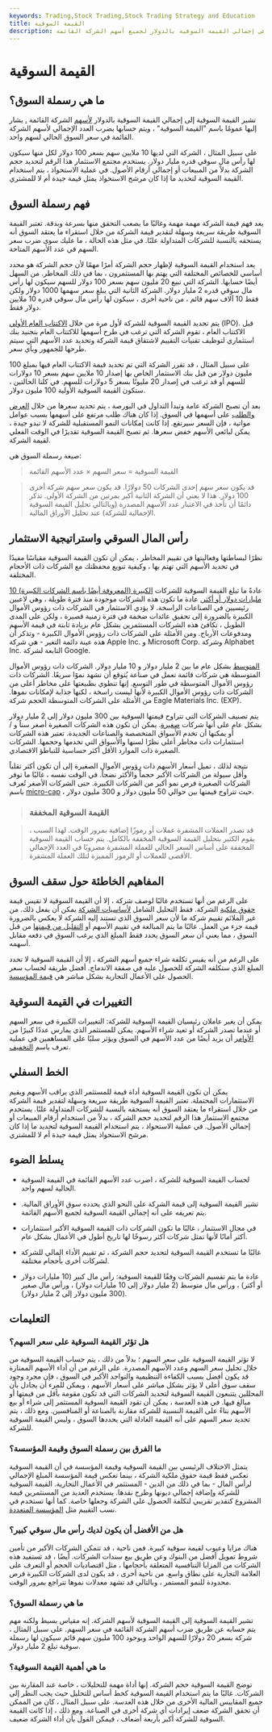 ```yaml
---
keywords: Trading,Stock Trading,Stock Trading Strategy and Education
title: القيمة السوقية
description: القيمة السوقية هي إجمالي القيمة السوقية بالدولار لجميع أسهم الشركة القائمة.
---
```


# القيمة السوقية
## ما هي رسملة السوق؟

تشير القيمة السوقية إلى إجمالي القيمة السوقية بالدولار [لأسهم](/shares) الشركة القائمة [.](/shares) يشار إليها عمومًا باسم "القيمة السوقية" ، ويتم حسابها بضرب العدد الإجمالي لأسهم الشركة القائمة في سعر السوق الحالي لسهم واحد.

على سبيل المثال ، الشركة التي لديها 10 ملايين سهم بسعر 100 دولار لكل منها سيكون لها رأس مال سوقي قدره مليار دولار. يستخدم مجتمع الاستثمار هذا الرقم لتحديد حجم الشركة بدلاً من المبيعات أو إجمالي أرقام الأصول. في عملية الاستحواذ ، يتم استخدام القيمة السوقية لتحديد ما إذا كان مرشح الاستحواذ يمثل قيمة جيدة أم لا للمشتري.

## فهم رسملة السوق

يعد فهم قيمة الشركة مهمة مهمة وغالبًا ما يصعب التحقق منها بسرعة وبدقة. تعتبر القيمة السوقية طريقة سريعة وسهلة لتقدير قيمة الشركة من خلال استقراء ما يعتقد السوق أنه يستحقه بالنسبة للشركات المتداولة علنًا. في مثل هذه الحالة ، ما عليك سوى ضرب سعر السهم في عدد الأسهم المتاحة.

يعد استخدام القيمة السوقية لإظهار حجم الشركة أمرًا مهمًا لأن حجم الشركة هو محدد أساسي للخصائص المختلفة التي يهتم بها المستثمرون ، بما في ذلك المخاطر. من السهل أيضًا حسابها. الشركة التي تبيع 20 مليون سهم بسعر 100 دولار للسهم سيكون لها رأس مال سوقي قدره 2 مليار دولار. الشركة الثانية التي يبلغ سعر سهمها 1000 دولار ولكن فقط 10 آلاف سهم قائم ، من ناحية أخرى ، سيكون لها رأس مال سوقي قدره 10 ملايين دولار فقط.

يتم تحديد القيمة السوقية للشركة لأول مرة من خلال [الاكتتاب العام الأولي](/ipo) (IPO). قبل الاكتتاب العام ، تقوم الشركة التي ترغب في طرح أسهمها للاكتتاب العام بتجنيد بنك استثماري لتوظيف تقنيات التقييم لاشتقاق قيمة الشركة وتحديد عدد الأسهم التي سيتم طرحها للجمهور وبأي سعر.

على سبيل المثال ، قد تقرر الشركة التي تم تحديد قيمة الاكتتاب العام فيها بمبلغ 100 مليون دولار من قبل بنك الاستثمار الخاص بها إصدار 10 ملايين سهم بسعر 10 دولارات للسهم أو قد ترغب في إصدار 20 مليونًا بسعر 5 دولارات للسهم. في كلتا الحالتين ، ستكون القيمة السوقية الأولية 100 مليون دولار.

بعد أن تصبح الشركة عامة وتبدأ التداول في البورصة ، يتم تحديد سعرها من خلال [العرض والطلب](/law-of-supply-demand) على أسهمها في السوق. إذا كان هناك طلب مرتفع على أسهمها بسبب عوامل مواتية ، فإن السعر سيرتفع. إذا كانت إمكانات النمو المستقبلية للشركة لا تبدو جيدة ، يمكن لبائعي الأسهم خفض سعرها. ثم تصبح القيمة السوقية تقديرًا في الوقت الفعلي لقيمة الشركة.

صيغة رسملة السوق هي:

>

> القيمة السوقية = سعر السهم × عدد الأسهم القائمة

>

> قد يكون سعر سهم إحدى الشركات 50 دولارًا. قد يكون سعر سهم شركة أخرى 100 دولار. هذا لا يعني أن الشركة الثانية أكبر بمرتين من الشركة الأولى. تذكر دائمًا أن تأخذ في الاعتبار عدد الأسهم المصدرة (وبالتالي تحليل القيمة السوقية الإجمالية للشركة) عند تحليل الأوراق المالية.

>

## رأس المال السوقي واستراتيجية الاستثمار

نظرًا لبساطتها وفعاليتها في تقييم المخاطر ، يمكن أن تكون القيمة السوقية مقياسًا مفيدًا في تحديد الأسهم التي تهتم بها ، وكيفية تنويع محفظتك مع الشركات ذات الأحجام المختلفة.

عادةً ما تبلغ القيمة السوقية للشركات [الكبيرة (المعروفة أيضًا باسم الشركات الكبيرة) 10 مليارات دولار أو أكثر.](/large-cap) عادة ما تكون هذه الشركات موجودة منذ فترة طويلة ، وهي لاعبين رئيسيين في الصناعات الراسخة. لا يؤدي الاستثمار في الشركات ذات رؤوس الأموال الكبيرة بالضرورة إلى تحقيق عائدات ضخمة في فترة زمنية قصيرة ، ولكن على المدى الطويل ، تكافئ هذه الشركات المستثمرين بشكل عام بزيادة ثابتة في قيمة الأسهم ومدفوعات الأرباح. ومن الأمثلة على الشركات ذات رؤوس الأموال الكبيرة - وتذكر أن هذه عينة دائمة التغير - هي شركة Apple Inc. و Microsoft Corp. وشركة Alphabet Inc. التابعة لشركة Google.

[المتوسط](/midcapstock) بشكل عام ما بين 2 مليار دولار و 10 مليار دولار. الشركات ذات رؤوس الأموال المتوسطة هي شركات قائمة تعمل في صناعة يُتوقع أن تشهد نموًا سريعًا. الشركات ذات رؤوس الأموال المتوسطة في طور التوسع. إنها تنطوي بطبيعتها على مخاطر أعلى من الشركات ذات رؤوس الأموال الكبيرة لأنها ليست راسخة ، لكنها جذابة لإمكانات نموها. من الأمثلة على الشركات المتوسطة الحجم شركة Eagle Materials Inc. (EXP).

يتم تصنيف الشركات التي تتراوح قيمتها السوقية بين 300 مليون دولار إلى 2 مليار دولار بشكل عام على أنها شركات [صغيرة](/small-cap). يمكن أن تكون هذه الشركات الصغيرة أصغر سناً و / أو يمكنها أن تخدم الأسواق المتخصصة والصناعات الجديدة. تعتبر هذه الشركات استثمارات ذات مخاطر أعلى نظرًا لسنها والأسواق التي تخدمها وحجمها. الشركات الصغيرة ذات الموارد الأقل أكثر حساسية للتباطؤ الاقتصادي.

نتيجة لذلك ، تميل أسعار الأسهم ذات رؤوس الأموال الصغيرة إلى أن تكون أكثر تقلباً وأقل سيولة من الشركات الأكبر حجماً والأكثر نضجاً. في الوقت نفسه ، غالبًا ما توفر الشركات الصغيرة فرص نمو أكبر من الشركات الكبيرة. حتى الشركات الأصغر تُعرف باسم [micro-cap](/microcapstock) ، حيث تتراوح قيمتها بين حوالي 50 مليون دولار و 300 مليون دولار.

> ### القيمة السوقية المخففة

> قد تصدر العملات المشفرة عملات أو رموزًا إضافية بمرور الوقت. لهذا السبب ، يقوم الكثير بتحليل القيمة السوقية المخففة بالكامل. يتم حساب القيمة السوقية المخففة على أساس السعر الحالي للعملة المشفرة مضروبًا في العدد الإجمالي الأقصى للعملات أو الرموز المميزة لتلك العملة المشفرة.

>

## المفاهيم الخاطئة حول سقف السوق

على الرغم من أنها تستخدم غالبًا لوصف شركة ، إلا أن القيمة السوقية لا تقيس قيمة [حقوق ملكية](/equity) الشركة. فقط التحليل الشامل [لأساسيات الشركة](/fundamentals) يمكن أن يفعل ذلك. من غير الملائم تقييم شركة ما لأن سعر السوق الذي تستند إليه الشركة لا يعكس بالضرورة قيمة جزء من العمل. غالبًا ما يتم المبالغة في تقييم الأسهم أو [التقليل من قيمتها](/undervalued) من قبل السوق ، مما يعني أن سعر السوق يحدد فقط المبلغ الذي يرغب السوق في دفعه مقابل أسهمه.

على الرغم من أنه يقيس تكلفة شراء جميع أسهم الشركة ، إلا أن القيمة السوقية لا تحدد المبلغ الذي ستكلفه الشركة للحصول عليه في صفقة الاندماج. أفضل طريقة لحساب سعر الحصول على الأعمال التجارية بشكل مباشر هي [قيمة المؤسسة](/enterprisevalue).

## التغييرات في القيمة السوقية

يمكن أن يغير عاملان رئيسيان القيمة السوقية للشركة: التغييرات الكبيرة في سعر السهم أو عندما تصدر الشركة أو تعيد شراء الأسهم. يمكن للمستثمر الذي يمارس عددًا كبيرًا من [الأوامر](/warrant) أن يزيد أيضًا من عدد الأسهم في السوق ويؤثر سلبًا على المساهمين في عملية تعرف باسم [التخفيف](/dilution).

## الخط السفلي

يمكن أن تكون القيمة السوقية أداة قيمة للمستثمر الذي يراقب الأسهم ويقيم الاستثمارات المحتملة. تعتبر القيمة السوقية طريقة سريعة وسهلة لتقدير قيمة الشركة من خلال استقراء ما يعتقد السوق أنه يستحقه بالنسبة للشركات المتداولة علنًا. يستخدم مجتمع الاستثمار هذا الرقم لتحديد حجم الشركة ، بدلاً من استخدام أرقام المبيعات أو إجمالي الأصول. في عملية الاستحواذ ، يتم استخدام القيمة السوقية لتحديد ما إذا كان مرشح الاستحواذ يمثل قيمة جيدة أم لا للمشتري.

## يسلط الضوء

- لحساب القيمة السوقية للشركة ، اضرب عدد الأسهم القائمة في القيمة السوقية الحالية لسهم واحد.

- تشير القيمة السوقية إلى قيمة الشركة على النحو الذي يحدده سوق الأوراق المالية. يتم تعريفه على أنه إجمالي القيمة السوقية لجميع الأسهم القائمة.

- في مجال الاستثمار ، غالبًا ما تكون الشركات ذات القيمة السوقية الأكبر استثمارات أكثر أمانًا لأنها تمثل شركات أكثر رسوخًا لها تاريخ أطول في الأعمال بشكل عام.

- غالبًا ما تستخدم القيمة السوقية لتحديد حجم الشركة ، ثم تقييم الأداء المالي للشركة لشركات أخرى بأحجام مختلفة.

- عادة ما يتم تقسيم الشركات وفقًا للقيمة السوقية: رأس مال كبير (10 مليارات دولار أو أكثر) ، ورأس مال متوسط (2 مليار دولار إلى 10 مليارات دولار) ، ورأس مال صغير (300 مليون دولار إلى 2 مليار دولار).

## التعليمات

### هل تؤثر القيمة السوقية على سعر السهم؟

لا تؤثر القيمة السوقية على سعر السهم ؛ بدلاً من ذلك ، يتم حساب القيمة السوقية من خلال تحليل سعر السهم وعدد الأسهم المصدرة. على الرغم من أن أداء الأسهم الممتازة قد يكون أفضل بسبب الكفاءة التنظيمية والتواجد الأكبر في السوق ، فإن مجرد وجود سقف سوق أعلى لا يؤثر بشكل مباشر على أسعار الأسهم ، ويمكن للمرء أن يجادل بأن المحللين يتتبعون القيمة السوقية لتحديد الشركات التي قد تكون مقومة بأقل من قيمتها أو مبالغ فيها. في هذه العدسة ، يمكن أن تقود القيمة السوقية المستثمر إلى شراء أو بيع الأسهم بناءً على القيمة النسبية للشركة مقارنة بالصناعة أو المنافسين. ومع ذلك ، يتم تحديد سعر السهم على أنه القيمة العادلة التي يحددها السوق ، وليس القيمة السوقية للشركة.

### ما الفرق بين رسملة السوق وقيمة المؤسسة؟

يتمثل الاختلاف الرئيسي بين القيمة السوقية وقيمة المؤسسة في أن القيمة السوقية تعكس فقط قيمة حقوق ملكية الشركة ، بينما تعكس قيمة المؤسسة المبلغ الإجمالي لرأس المال - بما في ذلك من الدين - المستثمر في الأعمال التجارية. القيمة السوقية للشركة وإضافة إجمالي ديونها وطرح نقدها. يستخدم العديد من المستثمرين قيمة المشروع كتقدير تقريبي لتكلفة الحصول على الشركة وجعلها خاصة. كما أنها تستخدم في نسب التقييم مثل [المؤسسة المتعددة](/ev-ebitda).

### هل من الأفضل أن يكون لديك رأس مال سوقي كبير؟

هناك مزايا وعيوب لقيمة سوقية كبيرة. فمن ناحية ، قد تتمكن الشركات الأكبر من تأمين شروط تمويل أفضل من البنوك وعن طريق بيع سندات الشركات. أيضًا ، قد تستفيد هذه الشركات من المزايا التنافسية المتعلقة بأحجامها ، مثل اقتصاديات الحجم أو التعرف على العلامة التجارية على نطاق واسع. من ناحية أخرى ، قد يكون لدى الشركات الكبيرة فرص محدودة للنمو المستمر ، وبالتالي قد تشهد معدلات نموها تتراجع بمرور الوقت.

### ما هي رسملة السوق؟

تشير القيمة السوقية إلى القيمة السوقية لأسهم الشركة. إنه مقياس بسيط ولكنه مهم يتم حسابه عن طريق ضرب أسهم الشركة القائمة في سعر السهم. على سبيل المثال ، شركة بسعر 20 دولارًا للسهم الواحد وبوجود 100 مليون سهم قائم سيكون لها رسملة سوقية تبلغ 2 مليار دولار.

### ما هي أهمية القيمة السوقية؟

توضح القيمة السوقية حجم الشركة. إنها أداة مهمة للتحليلات ، خاصة عند المقارنة بين الشركات. غالبًا ما يتم استخدام القيمة السوقية كخط أساس للتحليل حيث يجب النظر إلى جميع المقاييس المالية الأخرى من خلال هذه العدسة. على سبيل المثال ، كان من الممكن أن تحقق الشركة ضعف إيرادات أي شركة أخرى في الصناعة. ومع ذلك ، إذا كانت القيمة السوقية للشركة أكبر بأربعة أضعاف ، فيمكن القول بأن أداء الشركة ضعيف.

